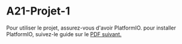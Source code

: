 # A21-Projet-1

Pour utiliser le projet, assurez-vous d'avoir PlatformIO.
pour installer PlatformIO, suivez-le guide sur le [PDF suivant.](https://www.gel.usherbrooke.ca/s1gei/a21/doc/projet/file/Sup3%20-%20Programmation%20avec%20Arduino.pdf)
